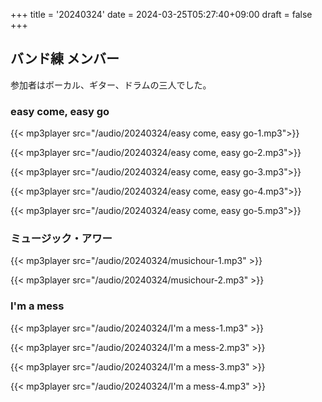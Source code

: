 +++
title = '20240324'
date = 2024-03-25T05:27:40+09:00
draft = false
+++

## バンド練 メンバー
参加者はボーカル、ギター、ドラムの三人でした。

### easy come, easy go
{{< mp3player src="/audio/20240324/easy come, easy go-1.mp3">}}

{{< mp3player src="/audio/20240324/easy come, easy go-2.mp3">}}

{{< mp3player src="/audio/20240324/easy come, easy go-3.mp3">}}

{{< mp3player src="/audio/20240324/easy come, easy go-4.mp3">}}

{{< mp3player src="/audio/20240324/easy come, easy go-5.mp3">}}

### ミュージック・アワー
{{< mp3player src="/audio/20240324/musichour-1.mp3" >}}

{{< mp3player src="/audio/20240324/musichour-2.mp3" >}}

### I'm a mess
{{< mp3player src="/audio/20240324/I'm a mess-1.mp3" >}}

{{< mp3player src="/audio/20240324/I'm a mess-2.mp3" >}}

{{< mp3player src="/audio/20240324/I'm a mess-3.mp3" >}}

{{< mp3player src="/audio/20240324/I'm a mess-4.mp3" >}}